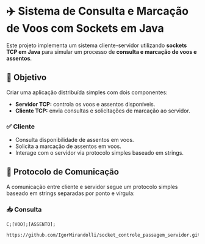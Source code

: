# ✈️ Sistema de Consulta e Marcação de Voos com Sockets em Java

Este projeto implementa um sistema cliente-servidor utilizando **sockets TCP em Java** para simular um processo de **consulta e marcação de voos e assentos**.

## 📌 Objetivo

Criar uma aplicação distribuída simples com dois componentes:

- **Servidor TCP:** controla os voos e assentos disponíveis.
- **Cliente TCP:** envia consultas e solicitações de marcação ao servidor.

### ✅ Cliente

- Consulta disponibilidade de assentos em voos.
- Solicita a marcação de assentos em voos.
- Interage com o servidor via protocolo simples baseado em strings.


## 🔌 Protocolo de Comunicação

A comunicação entre cliente e servidor segue um protocolo simples baseado em strings separadas por ponto e vírgula:

### 📥 Consulta

```text
C;[VOO];[ASSENTO];

https://github.com/IgorMirandolli/socket_controle_passagem_servidor.git

